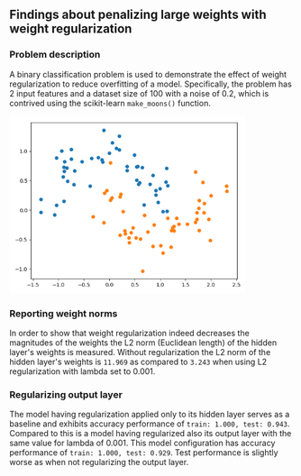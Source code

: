 ## Findings about penalizing large weights with weight regularization

### Problem description

A binary classification problem is used to demonstrate the effect of weight regularization to reduce overfitting of a
model. Specifically, the problem has 2 input features and a dataset size of 100 with a noise of 0.2, which is contrived
using the scikit-learn `make_moons()` function.

<img src="images/problem.png" width="420">

### Reporting weight norms

In order to show that weight regularization indeed decreases the magnitudes of the weights the L2 norm (Euclidean length)
of the hidden layer's weights is measured. Without regularization the L2 norm of the hidden layer's weights is `11.969`
as compared to `3.243` when using L2 regularization with lambda set to 0.001.

### Regularizing output layer
The model having regularization applied only to its hidden layer serves as a baseline and exhibits accuracy performance
of `train: 1.000, test: 0.943`. Compared to this is a model having regularized also its output layer with the same value
for lambda of 0.001. This model configuration has accuracy performance of `train: 1.000, test: 0.929`. Test performance
is slightly worse as when not regularizing the output layer. 
